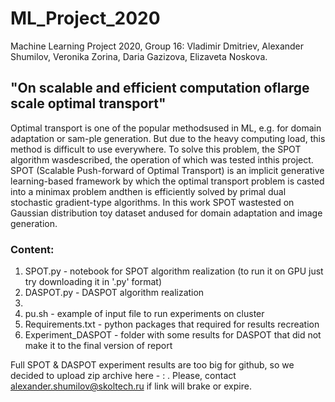 # ML_Project_2020
Machine Learning Project 2020, Group 16: Vladimir Dmitriev, Alexander Shumilov, Veronika Zorina, Daria Gazizova, Elizaveta Noskova.

## "On scalable and efficient computation oflarge scale optimal transport"

Optimal transport is one of the popular methodsused in ML, e.g.  for domain adaptation or sam-ple generation. But due to the heavy computing load, this method is difficult to use everywhere. To solve this problem, the SPOT algorithm wasdescribed, the operation of which was tested inthis project. SPOT (Scalable Push-forward of Optimal Transport) is an implicit generative learning-based framework by which the optimal transport problem is casted into a minimax problem andthen is efficiently solved by primal dual stochastic gradient-type algorithms. In this work SPOT wastested on Gaussian distribution toy dataset andused for domain adaptation and image generation.

### Content:

1) SPOT.py - notebook for SPOT algorithm realization (to run it on GPU just try downloading it in '.py' format)
2) DASPOT.py - DASPOT algorithm realization 
3) 
4) pu.sh - example of input file to run experiments on cluster
5) Requirements.txt - python packages that required for results recreation
6) Experiment_DASPOT - folder with some results for DASPOT that did not make it to the final version of report

Full SPOT & DASPOT experiment results are too big for github, so we decided to upload zip archive here - : . Please, contact alexander.shumilov@skoltech.ru if link will brake or expire.
